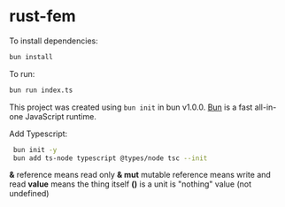 # rust-fem

To install dependencies:

```bash
bun install
```

To run:

```bash
bun run index.ts
```

This project was created using `bun init` in bun v1.0.0. [Bun](https://bun.sh) is a fast all-in-one JavaScript runtime.

Add Typescript:

```bash
 bun init -y
 bun add ts-node typescript @types/node tsc --init
```

**&** reference means read only
**& mut** mutable reference means write and read
**value** means the thing itself
**()** is a unit is "nothing" value (not undefined)
